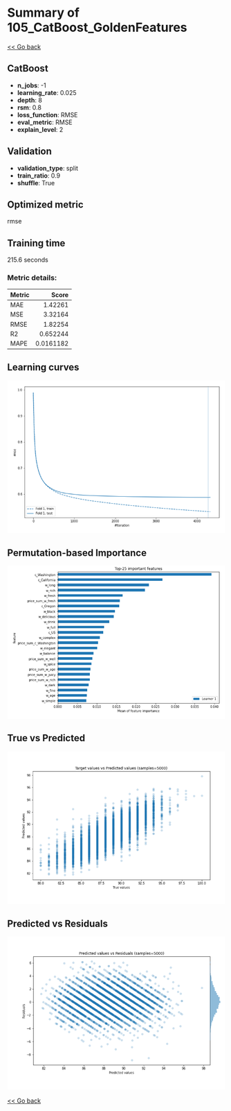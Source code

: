 # Summary of 105_CatBoost_GoldenFeatures

[<< Go back](../README.md)


## CatBoost
- **n_jobs**: -1
- **learning_rate**: 0.025
- **depth**: 8
- **rsm**: 0.8
- **loss_function**: RMSE
- **eval_metric**: RMSE
- **explain_level**: 2

## Validation
 - **validation_type**: split
 - **train_ratio**: 0.9
 - **shuffle**: True

## Optimized metric
rmse

## Training time

215.6 seconds

### Metric details:
| Metric   |     Score |
|:---------|----------:|
| MAE      | 1.42261   |
| MSE      | 3.32164   |
| RMSE     | 1.82254   |
| R2       | 0.652244  |
| MAPE     | 0.0161182 |



## Learning curves
![Learning curves](learning_curves.png)

## Permutation-based Importance
![Permutation-based Importance](permutation_importance.png)
## True vs Predicted

![True vs Predicted](true_vs_predicted.png)


## Predicted vs Residuals

![Predicted vs Residuals](predicted_vs_residuals.png)



[<< Go back](../README.md)
